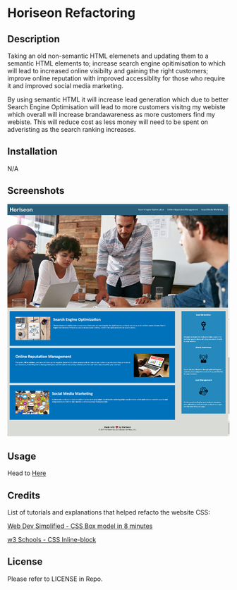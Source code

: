 # Horiseon Refactoring

## Description

Taking an old non-semantic HTML elemenets and updating them to a semantic HTML elements to; increase search engine opitimisation to which will lead to increased online visibilty and gaining the right customers; improve online reputation with improved accessiblity for those who require it and improved social media marketing.

By using semantic HTML it will increase lead generation which due to better Search Engine Optimisation will lead to more customers visitng my webiste which overall will increase brandawareness as more customers find my webiste. This will reduce cost as less money will need to be spent on adveristing as the search ranking increases.

## Installation

N/A

## Screenshots

![Screenshot of the full website live on GitHub pages](./Assets/full-website-screenshot)

## Usage

Head to [Here](https://jackstockwell.github.io/horiseon-refacto/) 

## Credits

List of tutorials and explanations that helped refacto the website CSS:

[Web Dev Simplified - CSS Box model in 8 minutes](https://www.youtube.com/watch?v=rIO5326FgPE)

[w3 Schools - CSS Inline-block](https://www.w3schools.com/css/css_inline-block.asp)

## License

Please refer to LICENSE in Repo.